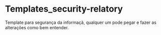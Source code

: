 # Templates_security-relatory
Template para segurança da informaçã, qualquer um pode pegar e fazer as alterações como bem entender.
